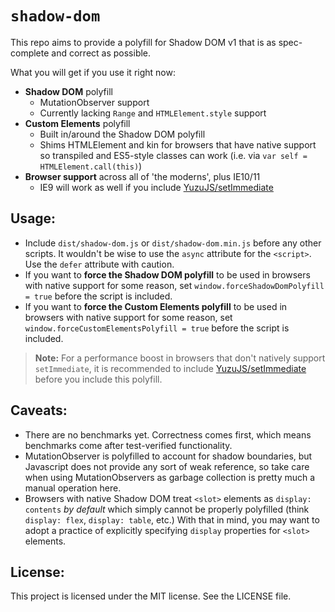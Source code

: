 # `shadow-dom`

This repo aims to provide a polyfill for Shadow DOM v1 that is as spec-complete and correct as possible. 

What you will get if you use it right now:

- **Shadow DOM** polyfill
  - MutationObserver support
  - Currently lacking `Range` and `HTMLElement.style` support
- **Custom Elements** polyfill
  - Built in/around the Shadow DOM polyfill
  - Shims HTMLElement and kin for browsers that have native support 
    so transpiled and ES5-style classes can work 
    (i.e. via `var self = HTMLElement.call(this)`)
- **Browser support** across all of 'the moderns', plus IE10/11
  - IE9 will work as well if you include [YuzuJS/setImmediate](https://github.com/YuzuJS/setImmediate)

## Usage:

- Include `dist/shadow-dom.js` or `dist/shadow-dom.min.js` before any other scripts.
It wouldn't be wise to use the `async` attribute for the `<script>`. Use the `defer` 
attribute with caution.
- If you want to **force the Shadow DOM polyfill** to be used in browsers with native support for some reason,
set `window.forceShadowDomPolyfill = true` before the script is included.
- If you want to **force the Custom Elements polyfill** to be used in browsers with native support for some reason,
set `window.forceCustomElementsPolyfill = true` before the script is included.

> **Note:** For a performance boost in browsers that don't natively support `setImmediate`, it is recommended 
> to include [YuzuJS/setImmediate](https://github.com/YuzuJS/setImmediate) before you include this polyfill.

## Caveats:

- There are no benchmarks yet. Correctness comes first, which means
  benchmarks come after test-verified functionality. 
- MutationObserver is polyfilled to account for shadow boundaries,
  but Javascript does not provide any sort of weak reference, so take
  care when using MutationObservers as garbage collection is pretty
  much a manual operation here.
- Browsers with native Shadow DOM treat `<slot>` elements as `display: contents` 
  *by default* which simply cannot be properly polyfilled (think `display: flex`, 
  `display: table`, etc.) With that in mind, you may want to adopt a practice
  of explicitly specifying `display` properties for `<slot>` elements.

## License:

This project is licensed under the MIT license. See the LICENSE file.